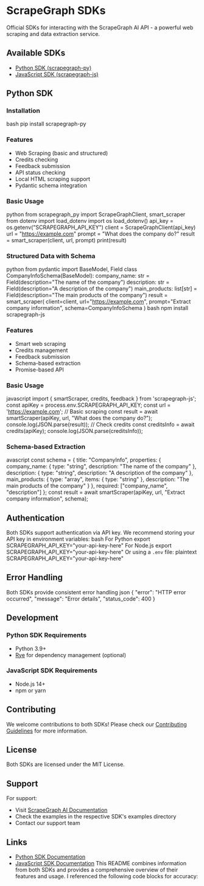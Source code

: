 # ScrapeGraph SDKs

Official SDKs for interacting with the ScrapeGraph AI API - a powerful web scraping and data extraction service.

## Available SDKs

- [Python SDK (scrapegraph-py)](#python-sdk)
- [JavaScript SDK (scrapegraph-js)](#javascript-sdk)

## Python SDK

### Installation
bash
pip install scrapegraph-py
### Features

- Web Scraping (basic and structured)
- Credits checking
- Feedback submission
- API status checking
- Local HTML scraping support
- Pydantic schema integration

### Basic Usage
python
from scrapegraph_py import ScrapeGraphClient, smart_scraper
from dotenv import load_dotenv
import os
load_dotenv()
api_key = os.getenv("SCRAPEGRAPH_API_KEY")
client = ScrapeGraphClient(api_key)
url = "https://example.com"
prompt = "What does the company do?"
result = smart_scraper(client, url, prompt)
print(result)
### Structured Data with Schema
python
from pydantic import BaseModel, Field
class CompanyInfoSchema(BaseModel):
company_name: str = Field(description="The name of the company")
description: str = Field(description="A description of the company")
main_products: list[str] = Field(description="The main products of the company")
result = smart_scraper(
client=client,
url="https://example.com",
prompt="Extract company information",
schema=CompanyInfoSchema
)
bash
npm install scrapegraph-js
### Features

- Smart web scraping
- Credits management
- Feedback submission
- Schema-based extraction
- Promise-based API

### Basic Usage
javascript
import { smartScraper, credits, feedback } from 'scrapegraph-js';
const apiKey = process.env.SCRAPEGRAPH_API_KEY;
const url = 'https://example.com';
// Basic scraping
const result = await smartScraper(apiKey, url, "What does the company do?");
console.log(JSON.parse(result));
// Check credits
const creditsInfo = await credits(apiKey);
console.log(JSON.parse(creditsInfo));
### Schema-based Extraction
avascript
const schema = {
title: "CompanyInfo",
properties: {
company_name: { type: "string", description: "The name of the company" },
description: { type: "string", description: "A description of the company" },
main_products: {
type: "array",
items: { type: "string" },
description: "The main products of the company"
}
},
required: ["company_name", "description"]
};
const result = await smartScraper(apiKey, url, "Extract company information", schema);
## Authentication

Both SDKs support authentication via API key. We recommend storing your API key in environment variables:
bash
For Python
export SCRAPEGRAPH_API_KEY="your-api-key-here"
For Node.js
export SCRAPEGRAPH_API_KEY="your-api-key-here"
Or using a `.env` file:
plaintext
SCRAPEGRAPH_API_KEY="your-api-key-here"

## Error Handling

Both SDKs provide consistent error handling
json
{
"error": "HTTP error occurred",
"message": "Error details",
"status_code": 400
}

## Development

### Python SDK Requirements
- Python 3.9+
- [Rye](https://rye-up.com/) for dependency management (optional)

### JavaScript SDK Requirements
- Node.js 14+
- npm or yarn

## Contributing

We welcome contributions to both SDKs! Please check our [Contributing Guidelines](CONTRIBUTING.md) for more information.

## License

Both SDKs are licensed under the MIT License.

## Support

For support:
- Visit [ScrapeGraph AI Documentation](https://sgai-api.onrender.com/docs)
- Check the examples in the respective SDK's examples directory
- Contact our support team

## Links

- [Python SDK Documentation](https://github.com/ScrapeGraphAI/scrapegraph-sdk/tree/main/scrapegraph-py)
- [JavaScript SDK Documentation](https://github.com/ScrapeGraphAI/scrapegraph-sdk/tree/main/scrapegraph-js)
This README combines information from both SDKs and provides a comprehensive overview of their features and usage. I referenced the following code blocks for accuracy:
